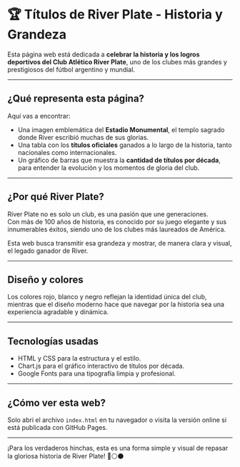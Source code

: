 # 🏆 Títulos de River Plate - Historia y Grandeza

Esta página web está dedicada a **celebrar la historia y los logros deportivos del Club Atlético River Plate**, uno de los clubes más grandes y prestigiosos del fútbol argentino y mundial.

---

## ¿Qué representa esta página?

Aquí vas a encontrar:

- Una imagen emblemática del **Estadio Monumental**, el templo sagrado donde River escribió muchas de sus glorias.
- Una tabla con los **títulos oficiales** ganados a lo largo de la historia, tanto nacionales como internacionales.
- Un gráfico de barras que muestra la **cantidad de títulos por década**, para entender la evolución y los momentos de gloria del club.

---

## ¿Por qué River Plate?

River Plate no es solo un club, es una pasión que une generaciones.  
Con más de 100 años de historia, es conocido por su juego elegante y sus innumerables éxitos, siendo uno de los clubes más laureados de América.

Esta web busca transmitir esa grandeza y mostrar, de manera clara y visual, el legado ganador de River.

---

## Diseño y colores

Los colores rojo, blanco y negro reflejan la identidad única del club, mientras que el diseño moderno hace que navegar por la historia sea una experiencia agradable y dinámica.

---

## Tecnologías usadas

- HTML y CSS para la estructura y el estilo.
- Chart.js para el gráfico interactivo de títulos por década.
- Google Fonts para una tipografía limpia y profesional.

---

## ¿Cómo ver esta web?

Solo abrí el archivo `index.html` en tu navegador o visita la versión online si está publicada con GitHub Pages.

---

¡Para los verdaderos hinchas, esta es una forma simple y visual de repasar la gloriosa historia de River Plate! 🔴⚪⚫

